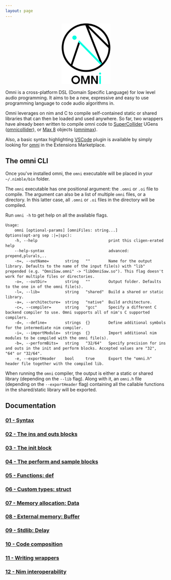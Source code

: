 ```yaml
---
layout: page
---
```


<div align="center">
    <img src="/images/omni_logo_text_transparent.png" alt="Omni logo" width="30%" height="30%">
</div>

Omni is a cross-platform DSL (Domain Specific Language) for low level audio programming. 
It aims to be a new, expressive and easy to use programming language to code audio algorithms in.

Omni leverages on nim and C to compile self-contained static or shared libraries that can then be loaded and used anywhere. So far, two wrappers have already been written to compile omni code to [SuperCollider](https://supercollider.github.io/) UGens ([omnicollider](https://github.com/vitreo12/omnicollider)), or [Max 8](https://cycling74.com/) objects ([omnimax](https://github.com/vitreo12/omnimax)).

Also, a basic syntax highlighting [VSCode](https://code.visualstudio.com/) plugin is available by simply looking for [omni](https://github.com/vitreo12/vscode-omni) in the Extensions Marketplace.

## The omni CLI 

Once you've installed omni, the `omni` executable will be placed in your `~/.nimble/bin` folder.

The `omni` executable has one positional argument: the `.omni` or `.oi` file to compile. The argument can also be a list of multiple `omni` files, or a directory. In this latter case, all `.omni` or `.oi` files in the directory will be compiled.

Run `omni -h` to get help on all the available flags.

```
Usage:
    omni [optional-params] [omniFiles: string...]
Options(opt-arg sep :|=|spc):
    -h, --help                               print this cligen-erated help
    --help-syntax                            advanced: prepend,plurals,..
    -n=, --outName=       string   ""        Name for the output library. Defaults to the name of the input file(s) with "lib"      prepended (e.g. "OmniSaw.omni" -> "libOmniSaw.so"). This flag doesn't work for multiple files or directories.
    -o=, --outDir=        string   ""        Output folder. Defaults to the one in of the omni file(s).
    -l=, --lib=           string   "shared"  Build a shared or static library.
    -a=, --architecture=  string   "native"  Build architecture.
    -c=, --compiler=      string   "gcc"     Specify a different C backend compiler to use. Omni supports all of nim's C supported compilers.
    -d=, --define=        strings  {}        Define additional symbols for the intermediate nim compiler.
    -i=, --importModule=  strings  {}        Import additional nim modules to be compiled with the omni file(s).
    -b=, --performBits=   string   "32/64"   Specify precision for ins and outs in the init and perform blocks. Accepted values are "32", "64" or "32/64".
    -e, --exportHeader    bool     true      Export the "omni.h" header file together with the compiled lib.
```

When running the `omni` compiler, the output is either a static or shared library (depending on the `--lib` flag). Along with it, an `omni.h` file (depending on the `--exportHeader` flag) containing all the callable functions in the shared/static library will be exported.

## Documentation

### [01 - Syntax](/docs/01_syntax.md)

### [02 - The ins and outs blocks](/docs/02_ins_outs.md)

### [03 - The init block](/docs/03_init.md)

### [04 - The perform and sample blocks](/docs/04_perform_sample.md)

### [05 - Functions: def](/docs/05_def.md)

### [06 - Custom types: struct](/docs/06_struct.md)

### [07 - Memory allocation: Data](/docs/07_data.md)

### [08 - External memory: Buffer](/docs/08_buffer.md)

### [09 - Stdlib: Delay](/docs/09_delay.md)

### [10 - Code composition](/docs/10_code_composition.md)

### [11 - Writing wrappers](/docs/11_writing_wrappers.md)

### [12 - Nim interoperability](/docs/12_nim_interop.md)